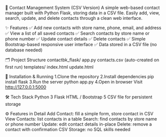 📇 Contact Management System (CSV Version)
A simple web-based contact manager built with Python Flask, storing data in a CSV file. Easily add, view, search, update, and delete contacts through a clean web interface.

✨ Features
✅ Add new contacts with store name, phone, email, and address
✅ View a list of all saved contacts
✅ Search contacts by store name or phone number
✅ Update contact details
✅ Delete contacts
✅ Simple Bootstrap-based responsive user interface
✅ Data stored in a CSV file (no database needed)

🗂️ Project Structure
contactbk_flask/
  app.py
  contacts.csv   (auto-created on first run)
  templates/
    index.html
    update.html

🚀 Installation & Running
1.Clone the repository
2.Install dependencies
pip install flask
3.Run the server
python app.py
4.Open in browser
Visit http://127.0.0.1:5000

🛠️ Tech Stack
Python 3
Flask
HTML / Bootstrap 5
CSV file for persistent storage

⚙️ Features in Detail
Add Contact: fill a simple form, store contact in CSV
View Contacts: list contacts in a table
Search: find contacts by store name or phone number
Update: edit contact details in-place
Delete: remove a contact with confirmation
CSV Storage: no SQL skills needed